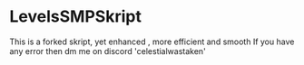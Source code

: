 # LevelsSMPSkript
This is a forked skript, yet enhanced , more efficient and smooth
If you have any error then dm me on discord 'celestialwastaken'
